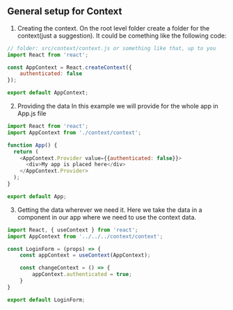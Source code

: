 ## General setup for Context

1. Creating the context.
On the root level folder create a folder for the context(just a suggestion). It could be comething like the following code:

```javascript
// folder: src/context/context.js or something like that, up to you
import React from 'react';

const AppContext = React.createContext({
    authenticated: false
});

export default AppContext;
```

2. Providing the data
In this example we will provide for the whole app in App.js file

```javascript
import React from 'react';
import AppContext from './context/context';

function App() {
  return (
    <AppContext.Provider value={{authenticated: false}}>
      <div>My app is placed here</div>
    </AppContext.Provider>
  );
}

export default App;
```

3. Getting the data wherever we need it.
Here we take the data in a component in our app where we need to use the context data.

```javascript
import React, { useContext } from 'react';
import AppContext from '../../../context/context';

const LoginForm = (props) => {
    const appContext = useContext(AppContext);

    const changeContext = () => {
        appContext.authenticated = true;
    }
}

export default LoginForm;
```
